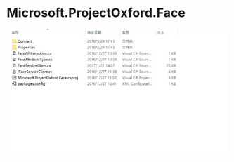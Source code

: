 # Microsoft.ProjectOxford.Face

![](https://github.com/hupo376787/Microsoft.ProjectOxford.Face/blob/master/%E5%BE%AE%E4%BF%A1%E6%88%AA%E5%9B%BE_20180329174442.jpg)
[](https://github.com/hupo376787/Microsoft.ProjectOxford.Face/blob/master/%E5%BE%AE%E4%BF%A1%E6%88%AA%E5%9B%BE_20180329174430.jpg)

